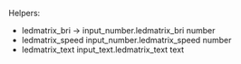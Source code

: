 Helpers: 
- ledmatrix_bri -> input_number.ledmatrix_bri number
- ledmatrix_speed input_number.ledmatrix_speed number
- ledmatrix_text input_text.ledmatrix_text text
